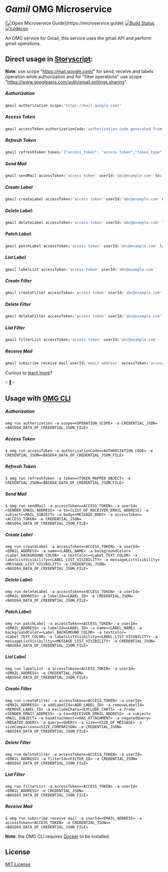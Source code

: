 # _Gamil_ OMG Microservice

[![Open Microservice Guide](https://img.shields.io/badge/OMG%20Enabled-👍-green.svg?)](https://microservice.guide)
[![Build Status](https://travis-ci.com/omg-services/gmail.svg?branch=master)](https://travis-ci.com/omg-services/gmail)
[![codecov](https://codecov.io/gh/omg-services/gmail/branch/master/graph/badge.svg)](https://codecov.io/gh/omg-services/gmail)

An OMG service for Gmail, this service uses the gmail API and perform gmail operations.

## Direct usage in [Storyscript](https://storyscript.io/):

**Note**: use scope "https://mail.google.com/" for send, receive and labels operation while authorization and for "filter operations" use scope "https://www.googleapis.com/auth/gmail.settings.sharing".

##### Authorization
```coffee
gmail authorization scope:'https://mail.google.com/'
```
##### Access Token
```coffee
gmail accessToken authorizationCode:'authorization code generated from URL of authorization'
```
##### Refresh Token
```coffee
gmail refreshToken token:'{"access_token": "access token","token_type": "Bearer","refresh_token": "refresh token","expiry": "2019-10-04T15:57:07.922121141Z"}'
```
##### Send Mail
```coffee
gmail sendMail accessToken:'access token' userId:'abc@example.com' to:'["xyz@example.com",mnop@example.com]' subject:'mail subject' body:'mail body'
```
##### Create Label
```coffee
gmail createLabel accessToken:'access token' userId:'abc@example.com' name:'OMG Label' backgroundColor:'#fce8b3' textColor:'#d5ae49' labelListVisibility:'labelShow' messageListVisibility:'show' 
```
##### Delete Label:
```coffee
gmail deleteLabel accessToken:'access token' userId:'abc@example.com' labelId:'label Id'
```
##### Patch Label:
```coffee
gmail patchLabel accessToken:'access token' userId:'abc@example.com' labelId:'label Id' name:'OMG Label' backgroundColor:'#fce8b3' textColor:'#d5ae49' labelListVisibility:'labelShow' messageListVisibility:'show' 
```
##### List Label
```coffee
gmail labelList accessToken:'access token' userId:'abc@example.com' 
```
##### Create Filter
```coffee
gmail createFilter accessToken:'access token' userId:'abc@example.com'  addLabelId='Label Id' removeLabelId='Label Id' excludeChats=false from:'abc@example.com' to:'xyz@example.com' subject:'Mail subject' hasAttachment=false negatedQuery:'Negated query for filter' query:'query for filter' size=1 sizeComparison:smaller 
```
##### Delete Filter
```coffee
gmail deleteFilter accessToken:'access token' userId:'abc@example.com' filterId:'filter Id'
```
##### List Filter
```coffee
gmail filterList accessToken:'access token' userId:'abc@example.com' 
```
##### Receive Mail
```coffee
gmail subscribe receive mail userId:'email address' accessToken:'access token'
```
Curious to [learn more](https://docs.storyscript.io/)?

✨🍰✨

## Usage with [OMG CLI](https://www.npmjs.com/package/omg)

##### Authorization
```shell
omg run authorization -a scope=<OPERATION_SCOPE> -e CREDENTIAL_JSON=<BASE64_DATA_OF_CREDENTIAL_JSON_FILE>
```
##### Access Token
```shell
$ omg run accessToken -a authorizationCode=<AUTHORIZATION_CODE> -e CREDENTIAL_JSON=<BASE64_DATA_OF_CREDENTIAL_JSON_FILE>
```
##### Refresh Token
```shell
$ omg run refreshToken -a token=<TOKEN_MAPPED_OBJECT> -e CREDENTIAL_JSON=<BASE64_DATA_OF_CREDENTIAL_JSON_FILE>
```
##### Send Mail
```shell
$ omg run sendMail -a accessToken=<ACCESS_TOKEN> -a userId=<SENDER_EMAIL_ADDRESS> -a to=[LIST_OF_RECEIVER_EMAIL_ADDRESS] -a subject=<MAIL_SUBJECT> -a body=<MESSAGE_BODY> -a accessToken=<ACCESS_TOKEN> -e CREDENTIAL_JSON=<BASE64_DATA_OF_CREDENTIAL_JSON_FILE>
```
##### Create Label
```shell
omg run createLabel -a accessToken=<ACCESS_TOKEN> -a userId=<EMAIL_ADDRESS> -a name=<LABEL_NAME> -a backgroundColor=<Label_BACKGROUND_COLOR> -a textColor=<Label_TEXT_COLOR> -a labelListVisibility=<LABEL_LIST_VISIBILITY> -a messageListVisibility=<MESSAGE_LIST_VISIBILITY> -e CREDENTIAL_JSON=<BASE64_DATA_OF_CREDENTIAL_JSON_FILE>
```
##### Delete Label:
```shell
omg run deleteLabel -a accessToken=<ACCESS_TOKEN> -a userId=<EMAIL_ADDRESS> -a labelId=<LABEL_ID> -e CREDENTIAL_JSON=<BASE64_DATA_OF_CREDENTIAL_JSON_FILE>
```
##### Patch Label:
```shell
omg run patchLabel -a accessToken=<ACCESS_TOKEN> -a userId=<EMAIL_ADDRESS> -a labelId=<LABEL_ID> -a name=<LABEL_NAME> -a backgroundColor=<Label_BACKGROUND_COLOR> -a textColor=<Label_TEXT_COLOR> -a labelListVisibility=<LABEL_LIST_VISIBILITY> -a messageListVisibility=<MESSAGE_LIST_VISIBILITY> -e CREDENTIAL_JSON=<BASE64_DATA_OF_CREDENTIAL_JSON_FILE>
```
##### List Label
```shell
omg run labelList -a accessToken=<ACCESS_TOKEN> -a userId=<EMAIL_ADDRESS> -e CREDENTIAL_JSON=<BASE64_DATA_OF_CREDENTIAL_JSON_FILE>
```
##### Create Filter
```shell
omg run createFilter -a accessToken=<ACCESS_TOKEN> -a userId=<EMAIL_ADDRESS> -a addLabelId=<ADD_LABEL_ID> -a removeLabelId=<REMOVE_LABEL_ID> -a excludeChats=<EXCLUDE_CHATS> -a from=<SENDER_EMAIl_ADDRESS> -a to=<RECEIVER_EMAIL_ADDRESS> -a subject=<MAIL_SUBJECT> -a hasAttachment=<HAS_ATTACHMENT> -a negatedQuery=<NEGATED_QUERY> -a query=<QUERY> -a size=<SIZE_OF_MESSAGE> -a sizeComparison=<SIZE_COMPARISON> -e CREDENTIAL_JSON=<BASE64_DATA_OF_CREDENTIAL_JSON_FILE>
```
##### Delete Filter
```shell
omg run deleteFilter -a accessToken=<ACCESS_TOKEN> -a userId=<EMAIL_ADDRESS> -a filterId=<FILTER_ID> -e CREDENTIAL_JSON=<BASE64_DATA_OF_CREDENTIAL_JSON_FILE>
```
##### List Filter
```shell
omg run filterList -a accessToken=<ACCESS_TOKEN> -a userId=<EMAIL_ADDRESS> -e CREDENTIAL_JSON=<BASE64_DATA_OF_CREDENTIAL_JSON_FILE>
```
##### Receive Mail
```shell
$ omg run subscribe receive mail -a userId=<EMAIL_ADDRESS> -a accessToken=<ACCESS_TOKEN> -e CREDENTIAL_JSON==<BASE64_DATA_OF_CREDENTIAL_JSON_FILE>
```

**Note**: the OMG CLI requires [Docker](https://docs.docker.com/install/) to be installed.

## License
[MIT License](https://github.com/omg-services/gmail/blob/master/LICENSE).

